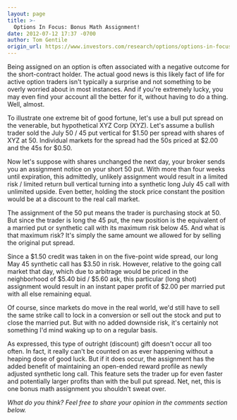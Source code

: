 ```yaml
---
layout: page
title: >-
  Options In Focus: Bonus Math Assignment!
date: 2012-07-12 17:37 -0700
author: Tom Gentile
origin_url: https://www.investors.com/research/options/options-in-focus-bonus-math-assignment/
---
```






Being assigned on an option is often associated with a negative outcome for the short-contract holder. The actual good news is this likely fact of life for active option traders isn't typically a surprise and not something to be overly worried about in most instances. And if you're extremely lucky, you may even find your account all the better for it, without having to do a thing. Well, almost.

  

To illustrate one extreme bit of good fortune, let's use a bull put spread on the venerable, but hypothetical XYZ Corp (XYZ). Let's assume a bullish trader sold the July 50 / 45 put vertical for $1.50 per spread with shares of XYZ at 50. Individual markets for the spread had the 50s priced at $2.00 and the 45s for $0.50. 

  

Now let's suppose with shares unchanged the next day, your broker sends you an assignment notice on your short 50 put. With more than four weeks until expiration, this admittedly, unlikely assignment would result in a limited risk / limited return bull vertical turning into a synthetic long July 45 call with unlimited upside. Even better, holding the stock price constant the position would be at a discount to the real call market. 

  

The assignment of the 50 put means the trader is purchasing stock at 50. But since the trader is long the 45 put, the new position is the equivalent of a married put or synthetic call with its maximum risk below 45. And what is that maximum risk? It's simply the same amount we allowed for by selling the original put spread. 

  

Since a $1.50 credit was taken in on the five-point wide spread, our long May 45 synthetic call has $3.50 in risk. However, relative to the going call market that day, which due to arbitrage would be priced in the neighborhood of $5.40 bid / $5.60 ask, this particular (long shot) assignment would result in an instant paper profit of $2.00 per married put with all else remaining equal. 

  

Of course, since markets do move in the real world, we'd still have to sell the same strike call to lock in a conversion or sell out the stock and put to close the married put. But with no added downside risk, it's certainly not something I'd mind waking up to on a regular basis. 

  

As expressed, this type of outright (discount) gift doesn't occur all too often. In fact, it really can't be counted on as ever happening without a heaping dose of good luck. But if it does occur, the assignment has the added benefit of maintaining an open-ended reward profile as newly adjusted synthetic long call. This feature sets the trader up for even faster and potentially larger profits than with the bull put spread. Net, net, this is one bonus math assignment you shouldn't sweat over. 

  

*What do you think? Feel free to share your opinion in the comments section below.*




